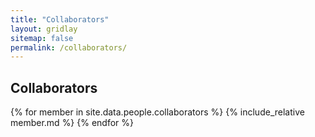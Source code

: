 ```yaml
---
title: "Collaborators"
layout: gridlay
sitemap: false
permalink: /collaborators/
---
```


<h2 class="team-role">Collaborators</h2>
<div class="row">
{% for member in site.data.people.collaborators %}
{% include_relative member.md %}
{% endfor %}
</div>


